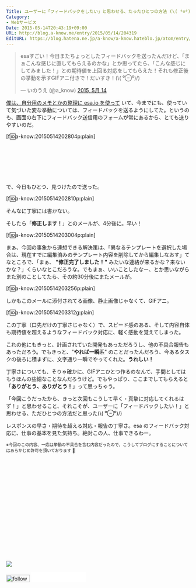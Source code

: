 ```yaml
---
Title: ユーザーに「フィードバックをしたい」と思わせる、たったひとつの方法 (\( ⁰⊖⁰)/)
Category:
- Webサービス
Date: 2015-05-14T20:43:19+09:00
URL: http://blog.a-know.me/entry/2015/05/14/204319
EditURL: https://blog.hatena.ne.jp/a-know/a-know.hateblo.jp/atom/entry/8454420450094441962
---
```


<blockquote class="twitter-tweet" lang="ja"><p lang="ja" dir="ltr">esaすごい！今日またちょっとしたフィードバックを送ったんだけど、「まぁこんな感じに直してもらえるのかな」とか思ってたら、「こんな感じにしてみました！」との期待値を上回る対応をしてもらえた！それも修正後の挙動を示すGIFアニ付きで！だいすき！(\( ⁰⊖⁰)/)</p>&mdash; いのうえ (@a_know) <a href="https://twitter.com/a_know/status/598760483307433984">2015, 5月 14</a></blockquote>
<script async src="//platform.twitter.com/widgets.js" charset="utf-8"></script>

[僕は、自分用のメモとかの整理に esa.io を使って](https://blog.a-know.me/entry/2015/01/12/161651) いて、今までにも、使っていて気づいた変な挙動については、フィードバックを送るようにしてた。というのも、画面の右下にフィードバック送信用のフォームが常にあるから、とても送りやすいのだ。


[f:id:a-know:20150514202804p:plain]



<!-- more -->

<script async src="//pagead2.googlesyndication.com/pagead/js/adsbygoogle.js"></script>
<!-- article-top -->
<ins class="adsbygoogle"
     style="display:inline-block;width:728px;height:90px"
     data-ad-client="ca-pub-3463034538369189"
     data-ad-slot="8367620130"></ins>
<script>
(adsbygoogle = window.adsbygoogle || []).push({});
</script>



で、今日もひとつ、見つけたので送った。



[f:id:a-know:20150514202810p:plain]



そんなに丁寧には書かない。


そしたら「**修正します！**」とのメールが、4分後に。早い！



[f:id:a-know:20150514203004p:plain]



まぁ、今回の事象から連想できる解決策は、「異なるテンプレートを選択した場合は、現在すでに編集済みのテンプレート内容を削除してから編集しなおす」てなところで、「まぁ、 **"修正完了しました！"** みたいな連絡が来るかな？来ないかな？」くらいなとこだろうな。でもまぁ、いいことしたなー、とか思いながらまた別のことしてたら、その約30分後にまたメールが。



[f:id:a-know:20150514203256p:plain]



しかもこのメールに添付されてる画像、静止画像じゃなくて、GIFアニ。


[f:id:a-know:20150514203312g:plain]


この丁寧（口先だけの丁寧さじゃなく）で、スピード感のある、そして内容自体も期待値を超えるようなフィードバック対応に、軽く感動を覚えてしまった。


これの他にもきっと、計画されていた開発もあっただろうし、他の不具合報告もあっただろう。でもきっと、"<b>やれば一瞬</b>系" のことだったんだろう、今あるタスクの後ろに積まずに、文字通り一瞬でやってくれた。<b>うれしい！</b>


丁寧さについても、そりゃ確かに、GIFアニひとつ作るのなんて、手間としてはもうほんの些細なことなんだろうけど。でもやっぱり、ここまでしてもらえると「<b>ありがとう、ありがとう！</b>」って思っちゃう。


「今回こうだったから、きっと次回もこうして早く・真摯に対応してくれるはず！」と思わせること、それこそが、ユーザーに「フィードバックしたい！」と思わせる、ただひとつの方法だと思った(\\( ⁰⊖⁰)/)


レスポンスの早さ・期待を超える対応・報告の丁寧さ。esa のフィードバック対応に、仕事の基本を見た気持ち。絶対この人、仕事できるわー。


<span style="font-size: 80%">※今回のこの内容、一応は挙動の不具合を含む内容だったので、こうしてブログにすることについてはあらかじめ許可を頂いております :bow:</span>


<div>
<br>
<script async src="//pagead2.googlesyndication.com/pagead/js/adsbygoogle.js"></script>
<!-- article-bottom2 -->
<ins class="adsbygoogle"
     style="display:inline-block;width:300px;height:250px"
     data-ad-client="ca-pub-3463034538369189"
     data-ad-slot="5274552934"></ins>
<script>
(adsbygoogle = window.adsbygoogle || []).push({});
</script>

<a href="http://bit.ly/grass-graph" target='blank' rel="nofollow"><img src="https://cdn-ak.f.st-hatena.com/images/fotolife/a/a-know/20170405/20170405220342.png"></a>
<br>
</div>

<div>
<a href='http://cloud.feedly.com/#subscription%2Ffeed%2Fhttp%3A%2F%2Fblog.a-know.me%2Ffeed'  target='blank'><img id='feedlyFollow' src='//s3.feedly.com/img/follows/feedly-follow-rectangle-volume-small_2x.png' alt='follow us in feedly' width='65' height='20'></a>



<iframe src="//blog.hatena.ne.jp/a-know/a-know.hateblo.jp/subscribe/iframe" allowtransparency="true" frameborder="0" scrolling="no" width="150" height="28"></iframe>
</div>
